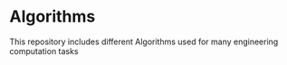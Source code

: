 # Algorithms

This repository includes different Algorithms used for many engineering computation tasks
